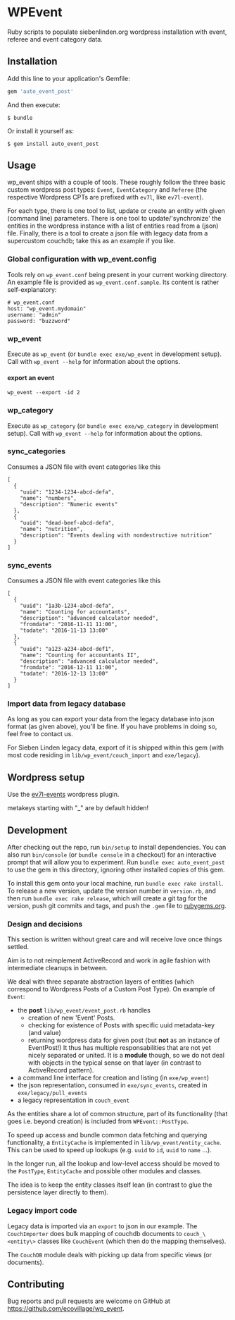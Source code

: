 # WPEvent

Ruby scripts to populate siebenlinden.org wordpress installation with event, referee and event category data.

## Installation

Add this line to your application's Gemfile:

```ruby
gem 'auto_event_post'
```

And then execute:

    $ bundle

Or install it yourself as:

    $ gem install auto_event_post

## Usage

wp_event ships with a couple of tools.
These roughly follow the three basic custom wordpress post types: `Event`, `EventCategory` and `Referee` (the respective Wordpress CPTs are prefixed with `ev7l`, like `ev7l-event`).

For each type, there is one tool to list, update or create an entity with given (command line) parameters.
There is one tool to update/'synchronize' the entities in the wordpress instance with a list of entities read from a (json) file.
Finally, there is a tool to create a json file with legacy data from a supercustom couchdb; take this as an example if you like.

### Global configuration with wp_event.config

Tools rely on `wp_event.conf` being present in your current working directory.  An example file is provided as `wp_event.conf.sample`.  Its content is rather self-explanatory:

    # wp_event.conf
    host: "wp_event.mydomain"
    username: "admin"
    password: "buzzword"

### wp_event

Execute as `wp_event` (or `bundle exec exe/wp_event` in development setup).
Call with `wp_event --help` for information about the options.

#### export an event

`wp_event --export -id 2`

### wp_category

Execute as `wp_category` (or `bundle exec exe/wp_category` in development setup).
Call with `wp_event --help` for information about the options.

### sync_categories

Consumes a JSON file with event categories like this

    [
      {
        "uuid": "1234-1234-abcd-defa",
        "name": "numbers",
        "description": "Numeric events"
      },
      {
        "uuid": "dead-beef-abcd-defa",
        "name": "nutrition",
        "description": "Events dealing with nondestructive nutrition"
      }
    ]

### sync_events

Consumes a JSON file with event categories like this

    [
      {
        "uuid": "1a3b-1234-abcd-defa",
        "name": "Counting for accountants",
        "description": "advanced calculator needed",
        "fromdate": "2016-11-11 11:00",
        "todate": "2016-11-13 13:00"
      },
      {
        "uuid": "a123-a234-abcd-def1",
        "name": "Counting for accountants II",
        "description": "advanced calculator needed",
        "fromdate": "2016-12-11 11:00",
        "todate": "2016-12-13 13:00"
      }
    ]

### Import data from legacy database

As long as you can export your data from the legacy database into json format (as given above), you'll be fine.  If you have problems in doing so, feel free to contact us.

For Sieben Linden legacy data, export of it is shipped within this gem (with most code residing in `lib/wp_event/couch_import` and `exe/legacy`).

## Wordpress setup

Use the [ev7l-events](https://github.com/ecovillage/ev7l-events) wordpress plugin.

metakeys starting with "_" are by default hidden!

## Development

After checking out the repo, run `bin/setup` to install dependencies. You can also run `bin/console` (or `bundle console` in a checkout) for an interactive prompt that will allow you to experiment. Run `bundle exec auto_event_post` to use the gem in this directory, ignoring other installed copies of this gem.

To install this gem onto your local machine, run `bundle exec rake install`. To release a new version, update the version number in `version.rb`, and then run `bundle exec rake release`, which will create a git tag for the version, push git commits and tags, and push the `.gem` file to [rubygems.org](https://rubygems.org).


### Design and decisions

This section is written without great care and will receive love once things settled.

Aim is to not reimplement ActiveRecord and work in agile fashion with intermediate cleanups in between.

We deal with three separate abstraction layers of entities (which correspond to Wordpress Posts of a Custom Post Type).  On example of `Event`:

  - the **post** `lib/wp_event/event_post.rb` handles
    - creation of new 'Event' Posts.
    - checking for existence of Posts with specific uuid metadata-key (and value)
    - returning wordpress data for given post (but **not** as an instance of EventPost!)
    It thus has multiple responsabilities that are not yet nicely separated or united.
    It is a **module** though, so we do not deal with objects in the typical sense on that layer (in contrast to ActiveRecord pattern).
  - a command line interface for creation and listing (in `exe/wp_event`)
  - the json representation, consumed in `exe/sync_events`, created in `exe/legacy/pull_events`
  - a legacy representation in `couch_event`

As the entities share a lot of common structure, part of its functionality (that goes i.e. beyond creation) is included from `WPEvent::PostType`.

To speed up access and bundle common data fetching and querying functionality, a `EntityCache` is implemented in `lib/wp_event/entity_cache`.  This can be used to speed up lookups (e.g. `uuid` to `id`, `uuid` to `name` ...).

In the longer run, all the lookup and low-level access should be moved to the `PostType`, `EntityCache` and possible other modules and classes.

The idea is to keep the entity classes itself lean (in contrast to glue the persistence layer directly to them).

### Legacy import code

Legacy data is imported via an `export` to json in our example.
The `CouchImporter` does bulk mapping of couchdb documents to `couch_\<entity\>` classes like `CouchEvent` (which then do the mapping themselves).

The `CouchDB` module deals with picking up data from specific views (or documents).

## Contributing

Bug reports and pull requests are welcome on GitHub at https://github.com/ecovillage/wp_event.

